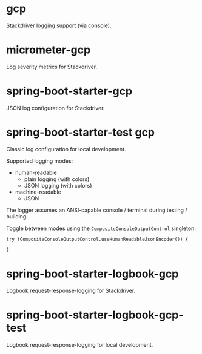 # gcp
Stackdriver logging support (via console). 

# micrometer-gcp
Log severity metrics for Stackdriver.

# spring-boot-starter-gcp
JSON log configuration for Stackdriver.

# spring-boot-starter-test gcp
Classic log configuration for local development.

Supported logging modes:

 * human-readable
   * plain logging (with colors)
   * JSON logging (with colors)
 * machine-readable
   * JSON

The logger assumes an ANSI-capable console / terminal during testing / building.

Toggle between modes using the `CompositeConsoleOutputControl` singleton:

```
try (CompositeConsoleOutputControl.useHumanReadableJsonEncoder()) {

}
```

# spring-boot-starter-logbook-gcp
Logbook request-response-logging for Stackdriver.

# spring-boot-starter-logbook-gcp-test
Logbook request-response-logging for local development.




